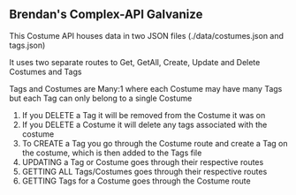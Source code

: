 ## Brendan's Complex-API Galvanize

This Costume API houses data in two JSON files (./data/costumes.json and tags.json)

It uses two separate routes to Get, GetAll, Create, Update and Delete Costumes and Tags

Tags and Costumes are Many:1 where each Costume may have many Tags but each Tag can only belong to a single Costume

1. If you DELETE a Tag it will be removed from the Costume it was on
2. If you DELETE a Costume it will delete any tags associated with the costume
3. To CREATE a Tag you go through the Costume route and create a Tag on the costume, which is then added to the Tags file
4. UPDATING a Tag or Costume goes through their respective routes
5. GETTING ALL Tags/Costumes goes through their respective routes
6. GETTING Tags for a Costume goes through the Costume route
